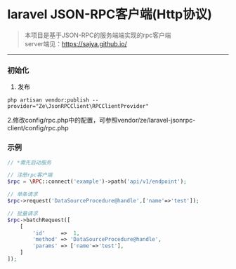 # laravel JSON-RPC客户端(Http协议)
> 本项目是基于JSON-RPC的服务端端实现的rpc客户端    
> server端见：https://sajya.github.io/
***
### 初始化
1. 发布
```shell
php artisan vendor:publish --provider="Ze\JsonRPCClient\RPCClientProvider"
```
2.修改config/rpc.php中的配置，可参照vendor/ze/laravel-jsonrpc-client/config/rpc.php

### 示例
```php
// *需先启动服务

// 注册rpc客户端
$rpc = \RPC::connect('example')->path('api/v1/endpoint');

// 单条请求
$rpc->request('DataSourceProcedure@handle',['name'=>'test']);

// 批量请求
$rpc->batchRequest([
    [
        'id'     =>  1,
        'method' => 'DataSourceProcedure@handle',
        'params' => ['name'=>'test'],
    ]   
]);
```
